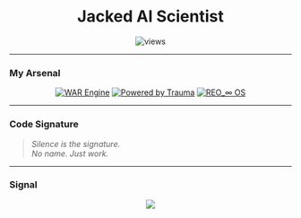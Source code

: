<h1 align="center">Jacked AI Scientist</h1>
<p align="center">
  <img src="https://komarev.com/ghpvc/?username=rev-log&label=Profile%20Views&color=1c1917&style=flat-square" alt="views" />
</p>

---

### My Arsenal

<p align="center">
  <a href="#"><img src="https://img.shields.io/badge/WAR%20Engine-black?style=for-the-badge&logo=apacheairflow&logoColor=white" alt="WAR Engine"/></a>
  <a href="#"><img src="https://img.shields.io/badge/Powered%20by%20Trauma-black?style=for-the-badge&logo=readthedocs&logoColor=white" alt="Powered by Trauma"/></a>
  <a href="#"><img src="https://img.shields.io/badge/REO_∞%20OS-black?style=for-the-badge&logo=matrix&logoColor=white" alt="REO_∞ OS"/></a>
</p>

---

### Code Signature

> *Silence is the signature.*  
> *No name. Just work.*

---

### Signal

<p align="center">
  <img src="https://github-readme-stats.vercel.app/api?username=rev-log&show_icons=true&theme=tokyonight&hide_title=true&include_all_commits=true" />
</p>
